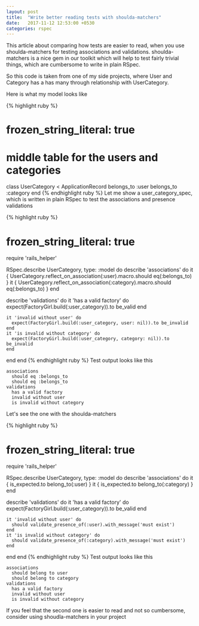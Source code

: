 ```yaml
---
layout: post
title:  "Write better reading tests with shoulda-matchers"
date:   2017-11-12 12:53:00 +0530
categories: rspec
---
```


This article about comparing how tests are easier to read, when you use shoulda-matchers for testing associations and validations. shoulda-matchers is a nice gem in our toolkit which will help to test fairly trivial things, which are cumbersome to write in plain RSpec.

So this code is taken from one of my side projects, where User and Category has a has many through relationship with UserCategory.

Here is what my model looks like

{% highlight ruby %}
# frozen_string_literal: true

# middle table for the users and categories
class UserCategory < ApplicationRecord
  belongs_to :user
  belongs_to :category
end
{% endhighlight ruby %}
Let me show a user_category_spec, which is written in plain RSpec to test the associations and presence validations

{% highlight ruby %}
# frozen_string_literal: true

require 'rails_helper'

RSpec.describe UserCategory, type: :model do
  describe 'associations' do
    it { UserCategory.reflect_on_association(:user).macro.should  eq(:belongs_to) }
    it { UserCategory.reflect_on_association(:category).macro.should  eq(:belongs_to) }
  end

  describe 'validations' do
    it 'has a valid factory' do
      expect(FactoryGirl.build(:user_category)).to be_valid
    end

    it 'invalid without user' do
      expect(FactoryGirl.build(:user_category, user: nil)).to be_invalid
    end
    it 'is invalid without category' do
      expect(FactoryGirl.build(:user_category, category: nil)).to be_invalid
    end
  end
end
{% endhighlight ruby %}
Test output looks like this
```
associations
  should eq :belongs_to
  should eq :belongs_to
validations
  has a valid factory
  invalid without user
  is invalid without category
```

Let's see the one with the shoulda-matchers

{% highlight ruby %}
# frozen_string_literal: true

require 'rails_helper'

RSpec.describe UserCategory, type: :model do
  describe 'associations' do
    it { is_expected.to belong_to(:user) }
    it { is_expected.to belong_to(:category) }
  end

  describe 'validations' do
    it 'has a valid factory' do
      expect(FactoryGirl.build(:user_category)).to be_valid
    end

    it 'invalid without user' do
      should validate_presence_of(:user).with_message('must exist')
    end
    it 'is invalid without category' do
      should validate_presence_of(:category).with_message('must exist')
    end
  end
end
{% endhighlight ruby %}
Test output looks like this
```
associations
  should belong to user
  should belong to category
validations
  has a valid factory
  invalid without user
  is invalid without category
```

If you feel that the second one is easier to read and not so cumbersome, consider using shoudla-matchers in your project
